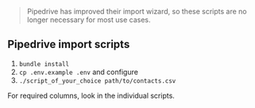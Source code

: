 > Pipedrive has improved their import wizard, so these scripts are no longer necessary for most use cases.


Pipedrive import scripts
-----

1. `bundle install`
2. `cp .env.example .env` and configure
3. `./script_of_your_choice path/to/contacts.csv`

For required columns, look in the individual scripts.
